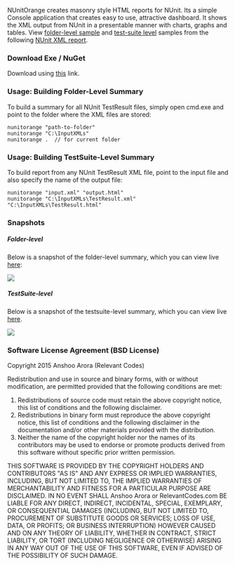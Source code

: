 NUnitOrange creates masonry style HTML reports for NUnit. Its a simple Console application that creates easy to use, attractive dashboard. It shows the XML output from NUnit in a presentable manner with charts, graphs and tables. View <a href='http://relevantcodes.com/Tools/NUnitOrange/reports/Index.html'>folder-level sample</a> and <a href='http://relevantcodes.com/Tools/NUnitOrange/reports/TestResult.html'>test-suite level</a> samples from the following <a href='http://relevantcodes.com/Tools/NUnitOrange/TestResult.xml'>NUnit XML report</a>.


### Download Exe / NuGet

Download using <a href='http://relevantcodes.com/nunit-orange-nunit-html-report-generator/'>this</a> link.

### Usage: Building Folder-Level Summary
To build a summary for all NUnit TestResult files, simply open cmd.exe and point to the folder where the XML files are stored:

```
nunitorange "path-to-folder"
nunitorange "C:\InputXMLs"
nunitorange .  // for current folder
```

### Usage: Building TestSuite-Level Summary

To build report from any NUnit TestResult XML file, point to the input file and also specify the name of the output file:

```
nunitorange "input.xml" "output.html"
nunitorange "C:\InputXMLs\TestResult.xml" "C:\InputXMLs\TestResult.html"
```


### Snapshots

##### Folder-level

Below is a snapshot of the folder-level summary, which you can view live <a href='http://relevantcodes.com/Tools/NUnitOrange/reports/Index.html'>here</a>:

![](http://relevantcodes.com/Tools/NUnitOrange/folder.png)

##### TestSuite-level

Below is a snapshot of the testsuite-level summary, which you can view live <a href='http://relevantcodes.com/Tools/NUnitOrange/reports/TestResult.html'>here</a>.

![](http://relevantcodes.com/Tools/NUnitOrange/testsuite.png)


### Software License Agreement (BSD License)
Copyright 2015 Anshoo Arora (Relevant Codes)

Redistribution and use in source and binary forms, with or without modification, are permitted provided that the following conditions are met:

1. Redistributions of source code must retain the above copyright notice, this list of conditions and the following disclaimer.  
2. Redistributions in binary form must reproduce the above copyright notice, this list of conditions and the following disclaimer in the documentation and/or other materials provided with the distribution.
3. Neither the name of the copyright holder nor the names of its contributors may be used to endorse or promote products derived from this software without specific prior written permission.

THIS SOFTWARE IS PROVIDED BY THE COPYRIGHT HOLDERS AND CONTRIBUTORS "AS IS" AND ANY EXPRESS OR IMPLIED WARRANTIES, INCLUDING, BUT NOT LIMITED TO, THE IMPLIED WARRANTIES OF MERCHANTABILITY AND FITNESS FOR A PARTICULAR PURPOSE ARE DISCLAIMED. IN NO EVENT SHALL Anshoo Arora or RelevantCodes.com BE LIABLE FOR ANY DIRECT, INDIRECT, INCIDENTAL, SPECIAL, EXEMPLARY, OR CONSEQUENTIAL DAMAGES (INCLUDING, BUT NOT LIMITED TO, PROCUREMENT OF SUBSTITUTE GOODS OR SERVICES; LOSS OF USE, DATA, OR PROFITS; OR BUSINESS INTERRUPTION) HOWEVER CAUSED AND ON ANY THEORY OF LIABILITY, WHETHER IN CONTRACT, STRICT LIABILITY, OR TORT (INCLUDING NEGLIGENCE OR OTHERWISE) ARISING IN ANY WAY OUT OF THE USE OF THIS SOFTWARE, EVEN IF ADVISED OF THE POSSIBILITY OF SUCH DAMAGE.
